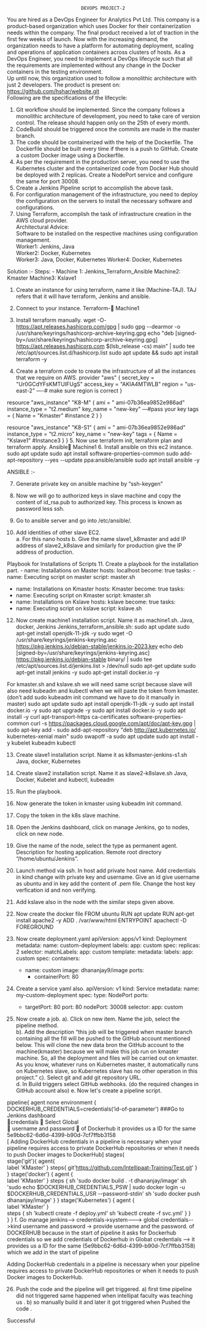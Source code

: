                                DEVOPS PROJECT-2 
You are hired as a DevOps Engineer for Analytics Pvt Ltd. This company is a product-based 
organization which uses Docker for their containerization needs within the company. The 
final product received a lot of traction in the first few weeks of launch. Now with the 
increasing demand, the organization needs to have a platform for automating deployment, 
 scaling and operations of application containers across clusters of hosts. As a DevOps 
Engineer, you need to implement a DevOps lifecycle such that all the requirements are 
implemented without any change in the Docker containers in the testing environment.  
Up until now, this organization used to follow a monolithic architecture with just 2 
developers. The product is present on: https://github.com/hshar/website.git  
Following are the specifications of the lifecycle:  
1. Git workflow should be implemented. Since the company follows a monolithic 
architecture of development, you need to take care of version control. The release should 
happen only on the 25th of every month.  
2. CodeBuild should be triggered once the commits are made in the master branch. 
3. The code should be containerized with the help of the Dockerfile. The Dockerfile 
should be built every time if there is a push to GitHub. Create a custom Docker 
image using a Dockerfile.  
4. As per the requirement in the production server, you need to use the Kubernetes 
cluster and the containerized code from Docker Hub should be deployed with 2 
replicas. Create a NodePort service and configure the same for port 30008.  
5. Create a Jenkins Pipeline script to accomplish the above task. 
6. For configuration management of the infrastructure, you need to deploy the 
configuration on the servers to install the necessary software and configurations.  
7. Using Terraform, accomplish the task of infrastructure creation in the AWS cloud 
provider.  
Architectural Advice:  
Software to be installed on the respective machines using configuration management.  
Worker1: Jenkins, Java  
Worker2: Docker, Kubernetes  
Worker3: Java, Docker, Kubernetes Worker4: Docker, Kubernetes 



Solution :-
Steps: - 
Machine 1: Jenkins_Terraform_Ansible 
Machine2: Kmaster 
Machine3: Kslave1 
1. Create an instance for using terraform, name it like (Machine-TAJ). TAJ refers that it 
will have terraform, Jenkins and ansible. 
2. Connect to your instance. 
Terraform- Machine1
3. Install terraform manually. 
wget -O- https://apt.releases.hashicorp.com/gpg | sudo gpg --dearmor -o 
/usr/share/keyrings/hashicorp-archive-keyring.gpg 
echo "deb [signed-by=/usr/share/keyrings/hashicorp-archive-keyring.gpg] 
https://apt.releases.hashicorp.com $(lsb_release -cs) main" | sudo tee 
/etc/apt/sources.list.d/hashicorp.list 
sudo apt update && sudo apt install terraform -y 



4. Create a terraform code to create the infrastructure of all the instances that we 
require on AWS. 
provider "aws" {
  secret_key = "Ur0GCdYFsKMTUIFUgS"
  access_key = "AKIA4MTWLB"
  region = "us-east-2"                     —-# make sure region is correct
}

resource "aws_instance" "K8-M" {
  ami = " ami-07b36ea9852e986ad"
  instance_type = "t2.medium"
  key_name = "new-key"                  —#pass your key
  tags = {
    Name = "Kmaster"                                    #instance 2
  }
}

resource "aws_instance" "K8-S1" {
  ami = " ami-07b36ea9852e986ad"
  instance_type = "t2.micro"
  key_name = "new-key"
  tags = {
    Name = "Kslave1"                                          #Instance3
  }
}
5. Now use terraform init, terraform plan and terraform apply. 
Ansible Machine1
6. Install ansible on this ec2 instance. 
sudo apt update 
sudo apt install software-properties-common 
sudo add-apt-repository --yes --update ppa:ansible/ansible 
sudo apt install ansible -y 

ANSIBLE :-

7. Generate private key on ansible machine by “ssh-keygen” 

8. Now we will go to authorized keys in slave machine and copy the content of id_rsa.pub 
to authorized key. This process is known as password less ssh. 
9. Go to ansible server and go into /etc/ansible/. 

10. Add identities of other slave EC2.  
a. For this nano hosts 
b.  Give the name slave1_k8master and add IP address of slave2_k8slave and 
similarly for production give the IP address of production. 
 
Playbook for Installations of Scripts
11. Create a playbook for the installation part. - name: Installations on Master 
hosts: localhost 
become: true 
tasks: - name: Executing script on master 
script: master.sh
 - name: Installations on Kmaster 
hosts: Kmaster 
become: true 
tasks: 
- name: Executing script on Kmaster 
script: kmaster.sh 
 - name: Installations on Kslave 
hosts: kslave 
become: true 
tasks: 
- name: Executing script on kslave
script: kslave.sh 


12. Now create machine1 installation script. Name it as machine1.sh. 
Java, docker, Jenkins 
Jenkins_terraform_ansible.sh:
sudo apt update
sudo apt-get install openjdk-11-jdk -y
sudo wget -O /usr/share/keyrings/jenkins-keyring.asc \
  https://pkg.jenkins.io/debian-stable/jenkins.io-2023.key
echo deb [signed-by=/usr/share/keyrings/jenkins-keyring.asc] \
  https://pkg.jenkins.io/debian-stable binary/ | sudo tee \
  /etc/apt/sources.list.d/jenkins.list > /dev/null
sudo apt-get update
sudo apt-get install jenkins -y
sudo apt-get install docker.io -y


For kmaster.sh and kslave.sh we will need same script because slave will also need kubeadm and kubectl when we will paste the token from kmaster.(don’t add sudo kubeadm init command we have to do it manually in master)
sudo apt update
sudo apt install openjdk-11-jdk -y
sudo apt install docker.io -y
 sudo apt upgrade -y
sudo apt install docker.io -y 
sudo apt install -y curl apt-transport-https ca-certificates software-properties-common
curl -s https://packages.cloud.google.com/apt/doc/apt-key.gpg | sudo apt-key add -
sudo add-apt-repository "deb http://apt.kubernetes.io/ kubernetes-xenial main"
sudo swapoff -a
sudo apt update
sudo apt install -y kubelet kubeadm kubectl


13. Create slave1 installation script. Name it as k8smaster-jenkins-s1.sh
Java, docker, Kubernetes 
14. Create slave2 installation script. Name it as slave2-k8slave.sh
Java, Docker, Kubelet and kubectl, kubeadm 
15. Run the playbook. 
 

16. Now generate the token in kmaster using kubeadm init command. 
17. Copy the token in the k8s slave machine. 
 


18. Open the Jenkins dashboard, click on manage Jenkins, go to nodes, click on new 
node. 
 

19. Give the name of the node, select the type as permanent agent.
 Description for hosting application. Remote root directory “/home/ubuntu/Jenkins”. 
20.  Launch method via ssh.
In host add private host name.
Add credentials in kind
change with private key and username.
Give an id give username as ubuntu and in
key add the content of .pem file.
Change the host key verfication id and non verifying.



21. Add kslave also in the node with the similar steps given above. 

22. Now create the docker file 
FROM ubuntu 
RUN apt update 
RUN apt-get install apache2 -y 
ADD . /var/www/html 
ENTRYPOINT apachectl -D FOREGROUND 

23. Now create deployment.yaml 
apiVersion: apps/v1 
kind: Deployment 
metadata: 
  name: custom-deployment 
  labels: 
    app: custom 
spec: 
  replicas: 2 
  selector: 
    matchLabels: 
      app: custom 
  template: 
    metadata: 
      labels: 
        app: custom 
    spec: 
      containers: 
      - name: custom 
        image: dhananjay9/image 
        ports: 
        - containerPort: 80 
 
24. Create a service yaml also. 
apiVersion: v1 
kind: Service 
metadata: 
  name: my-custom-deployment 
spec: 
  type: NodePort 
  ports: 
    - targetPort: 80 
      port: 80 
      nodePort: 30008 
  selector: 
    app: custom 
 
25. Now create a job. 
a). Click on new item.
 Name the job, select the pipeline method.  
b). Add the description “this job will be triggered when master branch 
containing all the fill will be pushed to the GitHub account mentioned below. 
This will clone the new data bron the GitHub account to the 
machine(kmaster) because we will make this job run on kmaster machine. 
So, all the deployment and files will be carried out on kmaster. As you know, 
whatever runs on Kubernetes master, it automatically runs on Kubernetes 
slave, so Kubernetes slave has no other operation in this project.” 
c). Select git and add git repository URL.  
d. In Build triggers select GitHub webhooks. (do the required changes in GitHub 
account also) 
e. Now let's create a pipeline script. 
 
pipeline{ 
    agent none 
    environment { 
        DOCKERHUB_CREDENTIALS=credentials(‘id-of-parameter')  ###Go to Jenkins dashboard   
                                                                                                   credentials  Select Global                                                                                                                                                                                                                                                       
                                                                                                     username and password   of Dockerhub
                                                                                                      it provides us a ID for the same    
                                                                                          5e9bbc62-6d6d-4399-b90d-7cf7ffbb3158                                                                                                                                                                                                                                                                                                                                                                                                                                                                                                                                                                                                                                               
  [ Adding DockerHub credentials in a pipeline is necessary when your pipeline requires access to private DockerHub repositories or when it needs to push Docker images to DockerHub]
 stages{                                                  
        stage('git'){ 
            agent{  
                label 'KMaster' 
            } 
            steps{ 
                git'https://github.com/Intellipaat-Training/Test.git' 
            } 
        } 
        stage('docker') { 
            agent {  
                label 'KMaster' 
            } 
            steps { 
                sh 'sudo docker build . -t dhananjay/image' 
                sh 'sudo echo $DOCKERHUB_CREDENTIALS_PSW | sudo docker login -u 
                $DOCKERHUB_CREDENTIALS_USR --password-stdin' 
                sh 'sudo docker push dhananjay/image'
            } 
        } 
        stage('Kubernetes') { 
            agent {  
                label 'KMaster' 
            }  
            steps { 
                sh 'kubectl create -f deploy.yml' 
                sh 'kubectl create -f svc.yml' 
            } 
        }                
    } 
} 
f. Go manage jenkins--> credentials->system---> global credentials-- >kind 
username and password -> provide username and the password. of DOCKERHUB because in the start of pipeline it asks for Dockerhub credentials so we add credentials of Dockerhub in Globat credentials --> it provides us a ID for the same (5e9bbc62-6d6d-4399-b90d-7cf7ffbb3158) which we add in the start of pipeline 
   
Adding DockerHub credentials in a pipeline is necessary when your pipeline requires access to private DockerHub repositories or when it needs to push Docker images to DockerHub.
 
 


26. Push the code and the pipeline will get triggered. 
a) first time pipeline did not triggered same happened when intellipat faculty was teaching us .
b) so manually build it and later it got triggered when Pushed the code .
 
 
Successful

